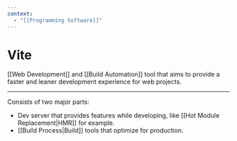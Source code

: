 ```yaml
---
context:
  - "[[Programming Software]]"
---
```


# Vite

[[Web Development]] and [[Build Automation]] tool that aims to provide a faster and leaner development experience for web projects.

---

Consists of two major parts:

- Dev server that provides features while developing, like [[Hot Module Replacement|HMR]] for example.
- [[Build Process|Build]] tools that optimize for production.
